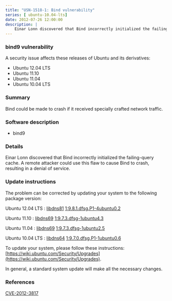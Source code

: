 ```yaml
---
title: "USN-1518-1: Bind vulnerability"
series: [ ubuntu-10.04-lts]
date: 2012-07-26 12:00:00
description: |
    Einar Lonn discovered that Bind incorrectly initialized the failing-query cache. A remote attacker could use this flaw to cause Bind to crash, resulting in a denial of service. 
--- 
```

 
 


### bind9 vulnerability

A security issue affects these releases of Ubuntu and its derivatives:

* Ubuntu 12.04 LTS
* Ubuntu 11.10
* Ubuntu 11.04
* Ubuntu 10.04 LTS

### Summary

Bind could be made to crash if it received specially crafted network traffic.

### Software description

* bind9 

### Details

Einar Lonn discovered that Bind incorrectly initialized the failing-query cache. A remote attacker could use this flaw to cause Bind to crash, resulting in a denial of service. 

### Update instructions

The problem can be corrected by updating your system to the following package version:

Ubuntu 12.04 LTS
 : [libdns81](https://launchpad.net/ubuntu/+source/bind9) <span> [1:9.8.1.dfsg.P1-4ubuntu0.2](https://launchpad.net/ubuntu/+source/bind9/1:9.8.1.dfsg.P1-4ubuntu0.2) </span> 

Ubuntu 11.10
 : [libdns69](https://launchpad.net/ubuntu/+source/bind9) <span> [1:9.7.3.dfsg-1ubuntu4.3](https://launchpad.net/ubuntu/+source/bind9/1:9.7.3.dfsg-1ubuntu4.3) </span> 

Ubuntu 11.04
 : [libdns69](https://launchpad.net/ubuntu/+source/bind9) <span> [1:9.7.3.dfsg-1ubuntu2.5](https://launchpad.net/ubuntu/+source/bind9/1:9.7.3.dfsg-1ubuntu2.5) </span> 

Ubuntu 10.04 LTS
 : [libdns64](https://launchpad.net/ubuntu/+source/bind9) <span> [1:9.7.0.dfsg.P1-1ubuntu0.6](https://launchpad.net/ubuntu/+source/bind9/1:9.7.0.dfsg.P1-1ubuntu0.6) </span> 

To update your system, please follow these instructions: [https://wiki.ubuntu.com/Security/Upgrades](https://wiki.ubuntu.com/Security/Upgrades).

In general, a standard system update will make all the necessary changes. 

### References

 
 [CVE-2012-3817](http://people.ubuntu.com/~ubuntu-security/cve/CVE-2012-3817)
 

